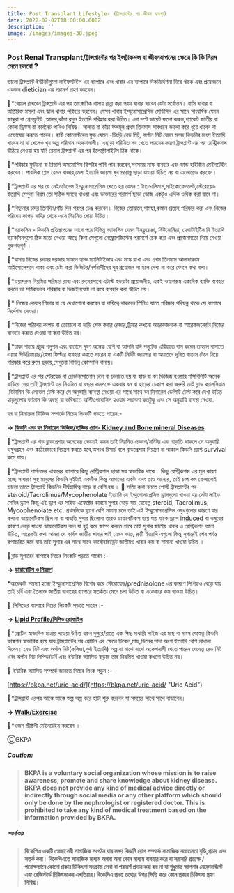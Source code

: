 ```yaml
---
title: Post Transplant Lifestyle- (ট্রান্সপ্লান্টের পর জীবন ব্যবস্থা)
date: 2022-02-02T18:00:00.000Z
description: ''
image: /images/images-38.jpeg
---
```


### **Post Renal Transplant/ট্রান্সপ্লান্টের পর ইন্সট্রাকশন্স বা জীবনযাপনের ক্ষেত্রে কি কি নিয়ম মেনে চলবো ?**

ভালো ট্রান্সপ্লান্ট ইউনিটগুলো লাইফস্টাইল এর ব্যাপারে এবং খাবার এর ব্যাপারে দিকনির্দেশনা দিয়ে থাকে এবং প্রয়োজনে একজন dietician এর পরামর্শ গ্রহণ করবেন।

🎉\*খেয়াল রাখবেন ট্রান্সপ্লান্ট এর পর তাৎক্ষণিক বাসায় রান্না করা গরম খাবার খাবেন যেটা সর্বোত্তম। বাসি খাবার বা অতিরিক্ত মসলা এবং ঝাল খাবার পরিহার করবেন। যেসব খাবার ইম্মুনোসাপ্রেসিভ মেডিসিন এর সাথে সাংঘর্ষিক যেমন জাম্বুরা বা গ্রেপফ্রুইট ,আনার,কাঁচা রসুন ইত্যাদি পরিহার করা উচিত। লো সল্ট ডায়েট ফলো করুন,প্যাকেট জাতীয় বা কোলা ড্রিঙ্কস বা কার্বনেট পানিও নিষিদ্ধ। সালাত বা কাঁচা ফলমূল প্রথম তিনমাস সাবধানে ভালো করে ধুয়ে খাবেন বা এভোয়েড করতে পারেন। হাই কোলেস্টরেল ফুড যেমন -চিংড়ি রেড মিট, অর্গান মিট যেমন মগজ,কিডনির মাংস ইত্যাদি খাবেন না বা খেলেও খুব অল্প পরিমান অকেশনালী। এছাড়া পরিমিত সব খেতে পারবেন কারণ ট্রান্সপ্লান্ট এর পর রেস্ট্রিকশন্স উঠিয়ে নেওয়া হয় যদি রেনাল ট্রান্সপ্লান্ট এর পর ইলেক্ট্রোলাইটস ঠিক থাকে।

🎉\*পরিষ্কার ফুটানো বা রিভার্স অসমোসিস ফিল্টার পানি পান করবেন,সবসময় মাস্ক ব্যবহার এবং হ্যান্ড হাইজিন মেইনটেইন করবেন। পাবলিক প্লেস যেমন বাজার,মেলা ইত্যাদি জায়গা খুব প্রয়োজ্ন ছাড়া যাওয়া উচিত নয় বা এভোয়েড করবেন।

🎉\*ট্রান্সপ্লান্ট এর পর যে মেইনটেনেন্স ইম্মুনোসাপ্রেসিভ খেতে হয় যেমন : ট্যাক্রোলিমাস,মাইকোফেনলেট,স্টেরোয়েড ইত্যাদি সেগুলা নিয়ম তো সঠিক সময়ে খাওয়া এবং ডাক্তারের পরামর্শ ছাড়া ডোজ একটুও এদিক ওদিক করা যাবে না।

🎉\*বিছানার চাদর তিনদিন/পাঁচ দিন পরপর চেঞ্জ করবেন। নিজের তোয়ালে,গামছা,রুমাল প্রত্যহ পরিষ্কার করা এবং নিজের পরিধেয় কাপড় বাহির থেকে এসে নিয়মিত ধোয়া উচিত।

🎉\*ভ্যাকসিন - কিডনি প্রতিস্থাপনের আগে পরে  বিভিন্ন ভ্যাকসিন যেমন ইনফ্লুয়েঞ্জা, নিউমোনিয়া, হেপাটাইটিস বি ইত্যাদি ভ্যাকসিনগুলো ঠিক মতো নেওয়া আছে কিনা সেগুলো নেফ্রোলজিস্টের পরামর্শে চেক করা এবং প্রয়জনমতো নিয়ে নেওয়া গুরুপত্বপূর্ণ ।

🎉\*বাসায় নিজের রুমের দরজার সামনে হ্যান্ড স্যানিটাইজার এবং মাস্ক রাখা এবং প্রথম তিনমাস আলাদারুমে আইসোলেশনে থাকা এবং চেষ্টা করা ভিজিটর/দর্শনার্থীদের খুব প্রয়োজন না হলে দেখা না করে ফোনে কথা বলা।

🎉\*ওয়াশরুম নিয়মিত পরিষ্কার রাখা এবং রুমেরসাথে এটাস্ট হওয়াটা প্রয়োজনীয়, একই ওয়াশরুম একাধিক ব্যাক্তি ব্যবহার করলে তা সঠিকভাবে পরিষ্কার বা ডিজইনফেক্ট না করে ব্যবহার করা উচিত নয়।

🎉\* নিজের কেয়ার গিভার বা যে দেখাশোনা করবেন বা দায়িত্বে থাকবেন তিনিও যাতে পরিষ্কার পরিছন্ন থাকে সে ব্যাপারে নির্দেশনা দেওয়া।

🎉\*নিজের পরিধেয় কাপড় বা তোয়ালে বা দাড়ি শেভ করার রেজার,ট্রিমার কখনো আরেকজনকে বা আরেকজনেরটা নিজের ব্যবহার করতে দেওয়া বা করা উচিত নয়।

🎉\*ঢাকা শহরে প্রচুর পলুশন এবং বাতাসে দূষণ অনেক বেশি বা আপনি যদি পলুটেড এরিয়াতে বাস করেন তাহলে বাসাতে এয়ার পিউরিফায়ার/হেপা ফিল্টার ব্যবহার করতে পারেন যা একটি নির্দিষ্ট জায়গার বা আয়তনে দূষিত বাতাস টেনে নিয়ে পরিষ্কার করে রুমে ছড়ায়,সেগুলো বিভিন্ন কোম্পানি বানায়।

🎉\*ট্রান্সপ্লান্ট এর পর স্টেরয়েড বা প্রেডনিসোলোন চলে বা চালাতে হয় যা হাড় বা বন ডিজিজ হওয়ার পসিবিলিটি অনেক বাড়িয়ে দেয় তাই ট্রান্সপ্লান্ট এর নিয়মিত বা বছরে কমপক্ষে একবার বন বা হাড়ের চেকাপ করা জরুরি তাই ব্লাড ক্যালসিয়াম ,ভিটামিন ডি লেভেল টেস্ট করে সে অনুযায়ি ব্যাবস্থা নেওয়া এর সাথে সাথে বন মিনারেল ডেন্সিটি টেস্ট করে দেখা উচিত হাড়গুলোর বর্তমান কি অবস্থা বা ভবিষ্যতে অস্টিওপরোসিস হওয়ার সম্ভাবনা কতটুকু এবং সে অনুযায়ি ব্যবস্থা নেওয়া.

বন বা মিনারেল ডিজিজ সম্পর্কে নিচের লিংকটি পড়তে পারেন:-

**→**    **[কিডনি এবং বন মিনারেল ডিজিজ/হাড্ডির রোগ- Kidney and Bone mineral Diseases](https://bkpa.net/%E0%A6%95%E0%A6%BF%E0%A6%A1%E0%A6%A8%E0%A6%BF-%E0%A6%8F%E0%A6%AC%E0%A6%82-%E0%A6%AC%E0%A6%A8-%E0%A6%AE%E0%A6%BF%E0%A6%A8%E0%A6%BE%E0%A6%B0%E0%A7%87%E0%A6%B2-%E0%A6%A1%E0%A6%BF%E0%A6%9C%E0%A6%BF%E0%A6%9C-%E0%A6%B9%E0%A6%BE%E0%A6%A1%E0%A7%8D%E0%A6%A1%E0%A6%BF%E0%A6%B0-%E0%A6%B0%E0%A7%8B%E0%A6%97/)**

🎉\*ট্রান্সপ্লান্ট এর পড় ব্লাডপ্রেশার অনেকের ক্ষেত্রেই কমন তাই নিয়মিত চেকাপ/মনিটর এবং বাড়তি থাকলে সে অনুযায়ি ওষুধগ্রহন এবং কঠোরভাবে নিয়ন্ত্রণ করতে হবে,অসংখ রিসার্চ বলে ব্লাডপ্রেশার নিয়ন্ত্রণ না থাকলে কিডনি গ্র্যাফ্ট survival কমে যায়।

🎉\*ট্রান্সপ্লান্ট পার্সনদের খাবারের ব্যাপারে কিছু রেস্ট্রিকশন্স ছাড়া সব স্বাভাবিক থাকে। কিছু রেস্ট্রিকশন্স এর মূল কারণ হচ্ছে সাধারণ সুস্থ মানুষের কিডনি দুইটাই একটিভ কিন্তু আমাদের একটা এবং তাও অন্যের, তাই চাপ কম ফেলানোই ভালো তাতে ট্রান্সপ্লান্ট কিডনির দীর্ঘস্থায়িত্ব বাড়ে বা বেশি হয় । 💢 সত্যি কথা বলতে পোস্ট ট্রান্সপ্লান্টের পর steroid/Tacrolimus/Mycophenolate ইত্যাদি যে ইম্মুনোসাপ্রেসিভ ড্রাগগুলো খাওয়া হয় সেটা লাইফ সেভিং ড্র্যাগ কিন্তু এই ড্রাগ এর সাইড এফেক্টের কারণে সুগার বেড়ে যায় যেহেতু steroid, Tacrolimus, Mycophenolate etc. প্রথমদিকে ড্র্যাগ বেশি মাত্রায় চলে তাই এই ইম্মুনোসাপ্রেসিভ ওষুধগুলোর কারণে যার কখনো ডায়াবেটিকস ছিল না বা বাড়তি সুগার ছিলোনা তারও ডায়াবেটিকস হয়ে যায় যাকে ড্র্যাগ induced বা ওষুধের কারণে বেড়ে যাওয়া ডায়াবেটিকস বলে যা হুট্ করে জাম্প করতে পারে তাই সুগার জাতীয় খাবার এ রেস্ট্রিকশন আনা উচিত, আরেকটা কথা আমরা যে কার্বস জাতীয় খাবার খাই যেমন ভাত, রুটি ইত্যাদি এগুলো কিন্তু সুগারেই শেষ পর্যন্ত রূপান্তরিত হয়ে যায় তাই সুগার এর সাথে সাথে কার্বোহাইড্রেট জাতীয়ও খাবার কম বা সামান্য খাওয়া উচিত ।

🔆ব্লাড সুগারের ব্যাপারে নিচের লিংকটি পড়তে পারেন :-

**→**    **[ডায়াবেটিস ও নিয়ন্ত্রণ](https://bkpa.net/%E0%A6%A1%E0%A6%BE%E0%A7%9F%E0%A6%BE%E0%A6%AC%E0%A7%87%E0%A6%9F%E0%A6%BF%E0%A6%B8-%E0%A6%93-%E0%A6%A8%E0%A6%BF%E0%A7%9F%E0%A6%A8%E0%A7%8D%E0%A6%A4%E0%A7%8D%E0%A6%B0%E0%A6%A3/ "ডায়াবেটিস ও নিয়ন্ত্রণ")**

\*আরেকটা সমস্যা হচ্ছে ইম্মুনোসাপ্রেসিভ বিশেষ করে স্টেরোয়েড/prednisolone এর কারণে লিপিডও বেড়ে যায় তাই চর্বি এবং তৈলাক্ত জাতীয় খাবারের ব্যাপারে সতর্কতা মেনে চলা উচিত বা একেবারে কম খাওয়া উচিত।

🔆 লিপিডের ব্যাপারে নিচের লিংকটি পড়তে পারেন :-

**→**    **[Lipid Profile/লিপিড প্রোফাইল](https://bkpa.net/%E0%A6%B2%E0%A6%BF%E0%A6%AA%E0%A6%BF%E0%A6%A1-%E0%A6%AA%E0%A7%8D%E0%A6%B0%E0%A7%8B%E0%A6%AB%E0%A6%BE%E0%A6%87%E0%A6%B2/ "Lipid Profile/লিপিড প্রোফাইল")**

🎉\*প্রোটিন স্বাভাবিক মাত্রায় খাওয়া উচিত ধরুন দুপুরে/রাতে এক পিছ মাঝারি সাইজ এর মাছ বা মাংস যেহেতু কিডনি ফাঙ্কশন স্বাভাবিক হয়ে যায় ট্রান্সপ্লান্টের পর.প্রোটিন এর ক্ষেত্রে চিকেন,মাছ,ডিমের সাদা অংশ ইত্যাদি বেশি প্রাধান্য দিবেন। রেড মিট এবং অর্গান মিট(কলিজা,গুর্দা ইত্যাদি) অল্প বা মাঝে মাঝে অকেশনালী খেতে পারেন যেহেতু রেড মিট এবং অর্গান মিট লিপিড/চর্বি এবং ইউরিক অ্যাসিড বাড়ায় তাই নিয়মিত খাওয়া কখনো উচিত নয়।

🔆 ইউরিক অ্যাসিড সম্পর্কে জানতে নিচের লিংক পড়ুন :-

[https://bkpa.net/uric-acid/](https://bkpa.net/uric-acid/ "Uric Acid")

🎉\*ট্রান্সপ্লান্ট এরপর আস্তে আস্তে অল্প অল্প করে হাটা শুরু করবেন যা সময়ের সাথে সাথে বাড়াবেন।

**→**     **[Walk/Exercise](https://bkpa.net/walk-exercise/ "Walk/Exercise")**

🎉\*ওজন স্ট্রীক্টলী মেইনটেইন করবেন ।

ⒸBKPA

##### **Caution:**

> **BKPA is a voluntary social organization whose mission is to raise awareness, promote and share knowledge about kidney disease. BKPA does not provide any kind of medical advice directly or indirectly through social media or any other platform which should only be done by the nephrologist or registered doctor. This is prohibited to take any kind of medical treatment based on the information provided by BKPA.**

##### **সতর্কতাঃ**

> **বিকেপিএ একটি স্বেচ্ছাসেবী সামাজিক সংগঠন যার লক্ষ্য কিডনি রোগ সম্পর্কে সামাজিক সচেতনতা বৃদ্ধি,প্রচার এবং সতর্ক করা। বিকেপিএতে সামাজিক মাধ্যম অথবা অন্য কোন মাধ্যম ব্যবহার করে বা সরাসরি প্রত্যক্ষ / পরোক্ষভাবে কোনো প্রকার চিকিৎসা সংক্রান্ত সেবা বা পরামর্শ প্রদান করা হয় না যা শুধুমাত্র আপনার নেফ্রোলজিস্ট এবং রেজিস্টার্ড চিকিৎসকের এখতিয়ার।বিকেপিএ প্রদত্ত তথ্যের উপর ভিত্তি করে কোন প্রকার চিকিৎসা গ্রহণ নিষিদ্ধ।**
